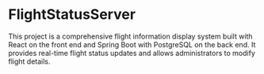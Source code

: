 # FlightStatusServer
This project is a comprehensive flight information display system built with React on the front end and Spring Boot with PostgreSQL on the back end. It provides real-time flight status updates and allows administrators to modify flight details.
